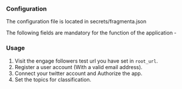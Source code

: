 ### Configuration
The configuration file is located in secrets/fragmenta.json

The following fields are mandatory for the function of the application -



### Usage
1. Visit the engage followers test url you have set in `root_url`.
2. Register a user account (With a valid email address).
3. Connect your twitter account and Authorize the app.
4. Set the topics for classification.

